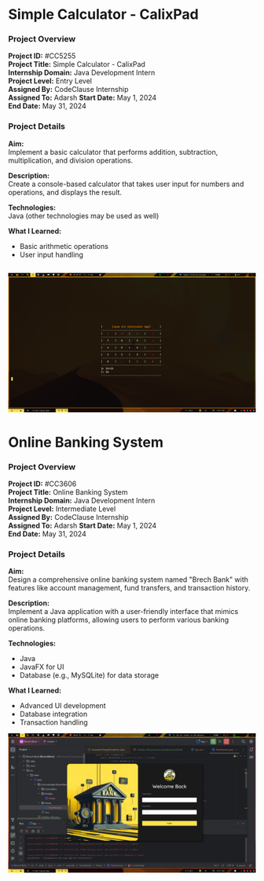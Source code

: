 # Simple Calculator - CalixPad

### Project Overview
**Project ID:** #CC5255  
**Project Title:** Simple Calculator - CalixPad  
**Internship Domain:** Java Development Intern  
**Project Level:** Entry Level  
**Assigned By:** CodeClause Internship  
**Assigned To:** Adarsh
**Start Date:** May 1, 2024  
**End Date:** May 31, 2024  

### Project Details

**Aim:**  
Implement a basic calculator that performs addition, subtraction, multiplication, and division operations.

**Description:**  
Create a console-based calculator that takes user input for numbers and operations, and displays the result.

**Technologies:**  
Java (other technologies may be used as well)

**What I Learned:**  
- Basic arithmetic operations
- User input handling

![Image](CalixPad/App_v2.png)
---

# Online Banking System

### Project Overview
**Project ID:** #CC3606  
**Project Title:** Online Banking System  
**Internship Domain:** Java Development Intern  
**Project Level:** Intermediate Level  
**Assigned By:** CodeClause Internship  
**Assigned To:** Adarsh 
**Start Date:** May 1, 2024  
**End Date:** May 31, 2024  

### Project Details

**Aim:**  
Design a comprehensive online banking system named "Brech Bank" with features like account management, fund transfers, and transaction history.

**Description:**  
Implement a Java application with a user-friendly interface that mimics online banking platforms, allowing users to perform various banking operations.

**Technologies:**  
- Java
- JavaFX for UI
- Database (e.g., MySQLite) for data storage

**What I Learned:**  
- Advanced UI development
- Database integration
- Transaction handling

![Breach Bank App Image](Breach-Bank/App_v1.jpeg)
